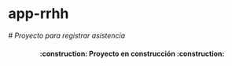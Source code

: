 # app-rrhh

<em> # Proyecto para registrar asistencia </em>


<h4 align="center">
:construction: Proyecto en construcción :construction:
</h4>
